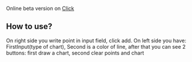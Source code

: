 Online beta version on [Click](https://siekierson.github.io/ChartMakerApp/)
## How to use?

On right side you write point in input field, click add.
On left side you have: FirstInput(type of chart), Second is a color of line, after that you can see 2 buttons: first draw a chart, second clear points and chart
